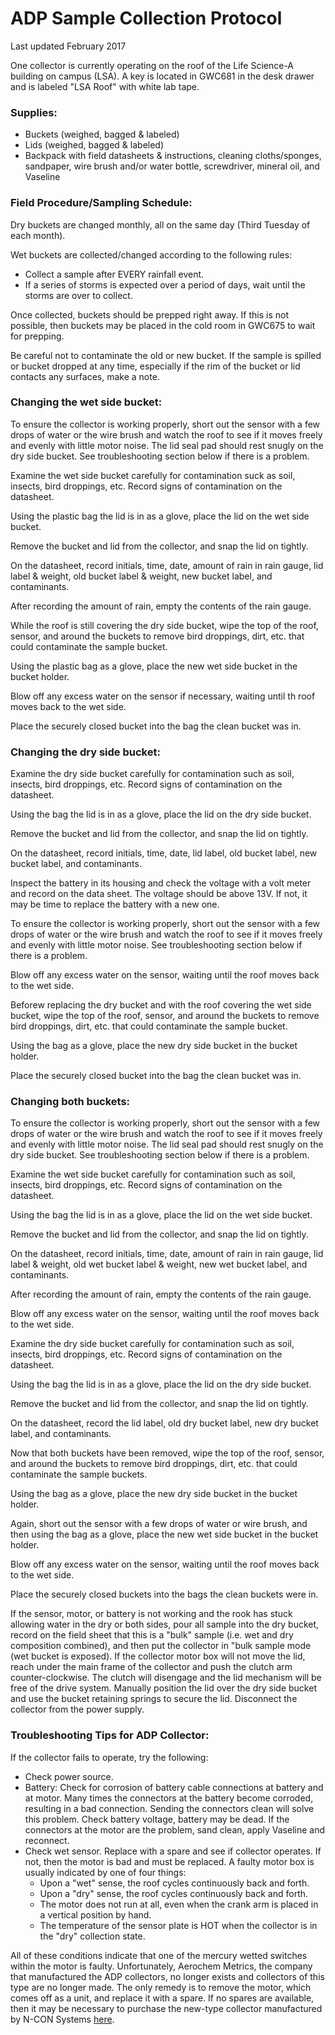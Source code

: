 # **ADP Sample Collection Protocol**

Last updated February 2017


One collector is currently operating on the roof of the Life Science-A building on campus (LSA). A key is located in GWC681 in the desk drawer and is labeled "LSA Roof" with white lab tape.

### **Supplies:**

* Buckets (weighed, bagged & labeled)
* Lids (weighed, bagged & labeled)
* Backpack with field datasheets & instructions, cleaning cloths/sponges, sandpaper, wire brush and/or water bottle, screwdriver, mineral oil, and Vaseline

### **Field Procedure/Sampling Schedule:**

Dry buckets are changed monthly, all on the same day (Third Tuesday of each month).  

Wet buckets are collected/changed according to the following rules:

* Collect a sample after EVERY rainfall event.
* If a series of storms is expected over a period of days, wait until the storms are over to collect.

Once collected, buckets should be prepped right away. If this is not possible, then buckets may be placed in the cold room in GWC675 to wait for prepping.  

Be careful not to contaminate the old or new bucket. If the sample is spilled or bucket dropped at any time, especially if the rim of the bucket or lid contacts any surfaces, make a note.  

### **Changing the wet side bucket:**

To ensure the collector is working properly, short out the sensor with a few drops of water or the wire brush and watch the roof to see if it moves freely and evenly with little motor noise. The lid seal pad should rest snugly on the dry side bucket. See troubleshooting section below if there is a problem.  

Examine the wet side bucket carefully for contamination suck as soil, insects, bird droppings, etc. Record signs of contamination on the datasheet.  

Using the plastic bag the lid is in as a glove, place the lid on the wet side bucket.  

Remove the bucket and lid from the collector, and snap the lid on tightly.  

On the datasheet, record initials, time, date, amount of rain in rain gauge, lid label & weight, old bucket label & weight, new bucket label, and contaminants.  

After recording the amount of rain, empty the contents of the rain gauge.  

While the roof is still covering the dry side bucket, wipe the top of the roof, sensor, and around the buckets to remove bird droppings, dirt, etc. that could contaminate the sample bucket.  

Using the plastic bag as a glove, place the new wet side bucket in the bucket holder.  

Blow off any excess water on the sensor if necessary, waiting until th roof moves back to the wet side.  

Place the securely closed bucket into the bag the clean bucket was in.  


### **Changing the dry side bucket:**

Examine the dry side bucket carefully for contamination such as soil, insects, bird droppings, etc. Record signs of contamination on the datasheet.  

Using the bag the lid is in as a glove, place the lid on the dry side bucket.  

Remove the bucket and lid from the collector, and snap the lid on tightly.  

On the datasheet, record initials, time, date, lid label, old bucket label, new bucket label, and contaminants.  

Inspect the battery in its housing and check the voltage with a volt meter and record on the data sheet. The voltage should be above 13V. If not, it may be time to replace the battery with a new one.  

To ensure the collector is working properly, short out the sensor with a few drops of water or the wire brush and watch the roof to see if it moves freely and evenly with little motor noise. See troubleshooting section below if there is a problem.  

Blow off any excess water on the sensor, waiting until the roof moves back to the wet side.  

Beforew replacing the dry bucket and with the roof covering the wet side bucket, wipe the top of the roof, sensor, and around the buckets to remove bird droppings, dirt, etc. that could contaminate the sample bucket.  

Using the bag as a glove, place the new dry side bucket in the bucket holder.  

Place the securely closed bucket into the bag the clean bucket was in.  


### **Changing both buckets:**

To ensure the collector is working properly, short out the sensor with a few drops of water or the wire brush and watch the roof to see if it moves freely and evenly with little motor noise. The lid seal pad should rest snugly on the dry side bucket. See troubleshooting section below if there is a problem.  

Examine the wet side bucket carefully for contamination such as soil, insects, bird droppings, etc. Record signs of contamination on the datasheet.  

Using the bag the lid is in as a glove, place the lid on the wet side bucket.  

Remove the bucket and lid from the collector, and snap the lid on tightly.  

On the datasheet, record initials, time, date, amount of rain in rain gauge, lid label & weight, old wet bucket label & weight, new wet bucket label, and contaminants.  

After recording the amount of rain, empty the contents of the rain gauge.  

Blow off any excess water on the sensor, waiting until the roof moves back to the wet side.  

Examine the dry side bucket carefully for contamination such as soil, insects, bird droppings, etc. Record signs of contamination on the datasheet.  

Using the bag the lid is in as a glove, place the lid on the dry side bucket.  

Remove the bucket and lid from the collector, and snap the lid on tightly.  

On the datasheet, record the lid label, old dry bucket label, new dry bucket label, and contaminants.  

Now that both buckets have been removed, wipe the top of the roof, sensor, and around the buckets to remove bird droppings, dirt, etc. that could contaminate the sample buckets.  

Using the bag as a glove, place the new dry side bucket in the bucket holder.  

Again, short out the sensor with a few drops of water or wire brush, and then using the bag as a glove, place the new wet side bucket in the bucket holder.  

Blow off any excess water on the sensor, waiting until the roof moves back to the wet side.  

Place the securely closed buckets into the bags the clean buckets were in.  

If the sensor, motor, or battery is not working and the rook has stuck allowing water in the dry or both sides, pour all sample into the dry bucket, record on the field sheet that this is a "bulk" sample (i.e. wet and dry composition combined), and then put the collector in "bulk sample mode (wet bucket is exposed). If the collector motor box will not move the lid, reach under the main frame of the collector and push the clutch arm counter-clockwise. The clutch will disengage and the lid mechanism will be free of the drive system. Manually position the lid over the dry side bucket and use the bucket retaining springs to secure the lid. Disconnect the collector from the power supply.  


### **Troubleshooting Tips for ADP Collector:**

If the collector fails to operate, try the following:

* Check power source.
* Battery: Check for corrosion of battery cable connections at battery and at motor. Many times the connectors at the battery become corroded, resulting in a bad connection. Sending the connectors clean will solve this problem. Check battery voltage, battery may be dead. If the connectors at the motor are the problem, sand clean, apply Vaseline and reconnect.
* Check wet sensor. Replace with a spare and see if collector operates. If not, then the motor is bad and must be replaced. A faulty motor box is usually indicated by one of four things:
   * Upon a "wet" sense, the roof cycles continuously back and forth.
   * Upon a "dry" sense, the roof cycles continuously back and forth.
   * The motor does not run at all, even when the crank arm is placed in a vertical position by hand.
   * The temperature of the sensor plate is HOT when the collector is in the "dry" collection state.

All of these conditions indicate that one of the mercury wetted switches within the motor is faulty. Unfortunately, Aerochem Metrics, the company that manufactured the ADP collectors, no longer exists and collectors of this type are no longer made. The only remedy is to remove the motor, which comes off as a unit, and replace it with a spare. If no spares are available, then it may be necessary to purchase the new-type collector manufactured by N-CON Systems [here](http://www.n-con.com/Products/ads.html).